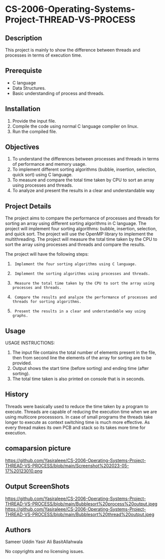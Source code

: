 # CS-2006-Operating-Systems-Project-THREAD-VS-PROCESS

## Description
This project is mainly to show the difference between threads and processes in
terms of execution time.

## Prerequiste
- C language
- Data Structures.
- Basic understanding of process and threads.


## Installation
1. Provide the input file.
2. Compile the code using normal C language compiler on linux.
3. Run the compiled file.

## Objectives
1.  To understand the differences between processes and threads in terms of performance and memory usage.
2.   To implement different sorting algorithms (bubble, insertion, selection, quick sort) using C language.
3.    To measure and compare the total time taken by CPU to sort an array using processes and threads.
4.    To analyze and present the results in a clear and understandable way

## Project Details

The project aims to compare the performance of processes and threads for sorting an array using different sorting algorithms in C language. The project will implement four sorting algorithms: bubble, insertion, selection, and quick sort. The project will use the OpenMP library to implement the multithreading. The project will measure the total time taken by the CPU to sort the array using processes and threads and compare the results.

The project will have the following steps:
1.	    Implement the four sorting algorithms using C language.
2.	    Implement the sorting algorithms using processes and threads.
3.	    Measure the total time taken by the CPU to sort the array using processes and threads.
4.	    Compare the results and analyze the performance of processes and threads for sorting algorithms.
5.	    Present the results in a clear and understandable way using graphs.

## Usage
USAGE INSTRUCTIONS:
1. The input file contains the total number of elements present in the file, then from 
second line the elements of the array for sorting are to be provided.
2. Output shows the start time (before sorting) and ending time (after sorting).
3. The total time taken is also printed on console that is in seconds. 


## History
Threads were basically used to reduce the time taken by a program to execute. Threads 
are capable of reducing the execution time when we are using multicore processsors.
In case of small programs the threads take longer to execute as context switching time 
is much more effective. As every thread makes its own PCB and stack so its takes more 
time for execution.

## comaparsion picture
https://github.com/Yasiraleee/CS-2006-Operating-Systems-Project-THREAD-VS-PROCESS/blob/main/Screenshot%202023-05-17%20123010.png

## Output ScreenShots
https://github.com/Yasiraleee/CS-2006-Operating-Systems-Project-THREAD-VS-PROCESS/blob/main/Bubblesort%20process%20output.jpeg
https://github.com/Yasiraleee/CS-2006-Operating-Systems-Project-THREAD-VS-PROCESS/blob/main/Bubblesort%20thread%20output.jpeg


## Authors
Sameer Uddin
Yasir Ali
BasitAllahwala

No copyrights and no licensing issues.
